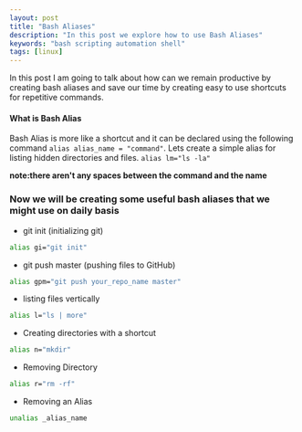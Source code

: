 ```yaml
---
layout: post
title: "Bash Aliases"
description: "In this post we explore how to use Bash Aliases"
keywords: "bash scripting automation shell"
tags: [linux]
---
```


In this post I am going to talk about how can we remain productive by creating bash aliases and save our time by creating easy to use shortcuts for repetitive commands.

#### What is Bash Alias
Bash Alias is more like a shortcut and it can be declared using the following command `alias alias_name = "command"`. Lets create a simple alias for listing hidden directories and files. `alias lm="ls -la"` 

**note:there aren't any spaces between the command and the name** 

### Now we will be creating some useful bash aliases that we might use on daily basis
- git init (initializing git)
```bash
alias gi="git init"
```
- git push master (pushing files to GitHub)
```bash
alias gpm="git push your_repo_name master"
```
- listing files vertically
```bash
alias l="ls | more"
```
- Creating directories with a shortcut
```bash
alias n="mkdir"
```
- Removing Directory
```bash
alias r="rm -rf"
```
- Removing an Alias
```bash
unalias _alias_name
```


